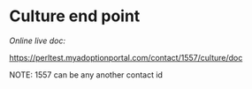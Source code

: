 #  Culture end point


*Online live doc:* 

https://perltest.myadoptionportal.com/contact/1557/culture/doc

NOTE: 1557 can be any another contact id
